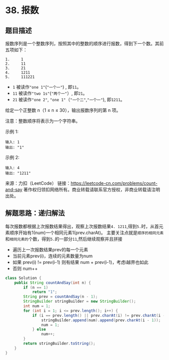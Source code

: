 # 38. 报数

## 题目描述

报数序列是一个整数序列，按照其中的整数的顺序进行报数，得到下一个数。其前五项如下：
```
1.     1
2.     11
3.     21
4.     1211
5.     111221
```
- `1` 被读作`"one 1"`(`"一个一"`) , 即`11`。
- `11` 被读作`"two 1s"`(`"两个一"`）, 即`21`。
- `21` 被读作`"one 2"`, `"one 1"`（`"一个二"`,`"一个一"`), 即`1211`。

给定一个正整数 n（1 ≤ n ≤ 30），输出报数序列的第 n 项。

注意：整数顺序将表示为一个字符串。

示例 1:
```
输入: 1
输出: "1"
```
示例 2:
```
输入: 4
输出: "1211"
```
来源：力扣（LeetCode）
链接：https://leetcode-cn.com/problems/count-and-say
著作权归领扣网络所有。商业转载请联系官方授权，非商业转载请注明出处。

## 解题思路：递归解法

每次报数都根据上次报数结果得出，观察上次报数结果`4. 1211`,得到`5.`时，从首元素顺序开始有1(num)一个相同元素1(prev.charAt)。
主要关注点就是`顺序的相同元素`和`相同元素的`个数，得到`5.`的一部分`11`,然后继续观察并且拼接
    
- 遍历上一次报数结果prev的每一个元素
- 当前元素prev(i)，连续的元素数量为num
- 如果 prev(i) != prev(i-1) 则有结果 num + prev(i-1)，考虑i越界也如此
- 否则 num++

```java
class Solution {
    public String countAndSay(int n) {
        if (n == 1)
            return "1";
        String prev = countAndSay(n - 1);
        StringBuilder stringBuilder = new StringBuilder();
        int num = 1;
        for (int i = 1; i <= prev.length(); i++) {
            if (i == prev.length() || prev.charAt(i) != prev.charAt(i - 1)) {
                stringBuilder.append(num).append(prev.charAt(i - 1));
                num = 1;
            } else
                num++;
        }
        return stringBuilder.toString();
    }
}
```